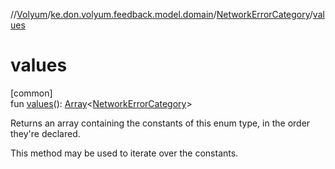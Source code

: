 //[Volyum](../../../index.md)/[ke.don.volyum.feedback.model.domain](../index.md)/[NetworkErrorCategory](index.md)/[values](values.md)

# values

[common]\
fun [values](values.md)(): [Array](https://kotlinlang.org/api/core/kotlin-stdlib/kotlin/-array/index.html)&lt;[NetworkErrorCategory](index.md)&gt;

Returns an array containing the constants of this enum type, in the order they're declared.

This method may be used to iterate over the constants.
